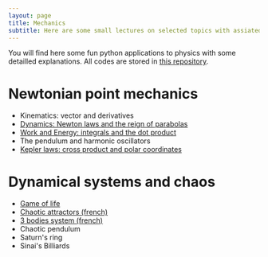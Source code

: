 ```yaml
---
layout: page
title: Mechanics
subtitle: Here are some small lectures on selected topics with assiated illustrative codes you can play with.
---
```


You will find here some fun python applications to physics with some detailled explanations. All codes are stored in [this repository](https://github.com/YoloNomy).

# Newtonian point mechanics

- Kinematics: vector and derivatives
- [Dynamics: Newton laws and the reign of parabolas](Newton/Laws.md)
- [Work and Energy: integrals and the dot product](Newton/Energy.md)
- The pendulum and harmonic oscillators
- [Kepler laws: cross product and polar coordinates](Newton/Kepler.md)

# Dynamical systems and chaos

- [Game of life](chaos/game_of_life.md)
- [Chaotic attractors (french)](chaos/Lorenz.pdf)
- [3 bodies system (french)](chaos/3corps.pdf)
- Chaotic pendulum
- Saturn's ring
- Sinai's Billiards
